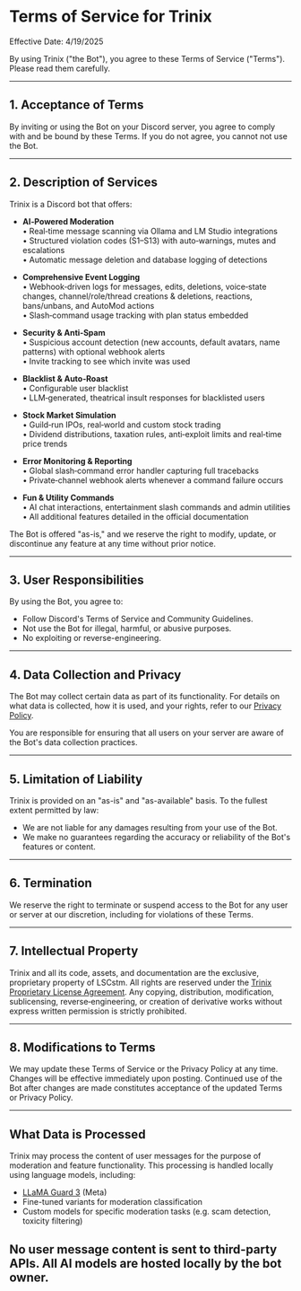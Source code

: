 # Terms of Service for Trinix

Effective Date: 4/19/2025

By using Trinix ("the Bot"), you agree to these Terms of Service ("Terms"). Please read them carefully.

---

## 1. Acceptance of Terms
By inviting or using the Bot on your Discord server, you agree to comply with and be bound by these Terms. If you do not agree, you cannot not use the Bot.

---

## 2. Description of Services

Trinix is a Discord bot that offers:

- **AI‑Powered Moderation**  
  • Real‑time message scanning via Ollama and LM Studio integrations  
  • Structured violation codes (S1–S13) with auto‑warnings, mutes and escalations  
  • Automatic message deletion and database logging of detections  

- **Comprehensive Event Logging**  
  • Webhook‑driven logs for messages, edits, deletions, voice‑state changes, channel/role/thread creations & deletions, reactions, bans/unbans, and AutoMod actions  
  • Slash‑command usage tracking with plan status embedded  

- **Security & Anti‑Spam**  
  • Suspicious account detection (new accounts, default avatars, name patterns) with optional webhook alerts  
  • Invite tracking to see which invite was used  

- **Blacklist & Auto‑Roast**  
  • Configurable user blacklist  
  • LLM‑generated, theatrical insult responses for blacklisted users  

- **Stock Market Simulation**  
  • Guild‑run IPOs, real‑world and custom stock trading  
  • Dividend distributions, taxation rules, anti‑exploit limits and real‑time price trends  

- **Error Monitoring & Reporting**  
  • Global slash‑command error handler capturing full tracebacks  
  • Private‑channel webhook alerts whenever a command failure occurs  

- **Fun & Utility Commands**  
  • AI chat interactions, entertainment slash commands and admin utilities  
  • All additional features detailed in the official documentation  

The Bot is offered "as-is," and we reserve the right to modify, update, or discontinue any feature at any time without prior notice.

---

## 3. User Responsibilities
By using the Bot, you agree to:
- Follow Discord's Terms of Service and Community Guidelines.
- Not use the Bot for illegal, harmful, or abusive purposes.
- No exploiting or reverse-engineering.

---

## 4. Data Collection and Privacy
The Bot may collect certain data as part of its functionality. For details on what data is collected, how it is used, and your rights, refer to our [Privacy Policy](https://github.com/LSCstm/Trinix_Docs/blob/main/bot-legal-docs/privacy-policy.md).

You are responsible for ensuring that all users on your server are aware of the Bot's data collection practices.

---

## 5. Limitation of Liability
Trinix is provided on an "as-is" and "as-available" basis. To the fullest extent permitted by law:
- We are not liable for any damages resulting from your use of the Bot.
- We make no guarantees regarding the accuracy or reliability of the Bot's features or content.

---

## 6. Termination
We reserve the right to terminate or suspend access to the Bot for any user or server at our discretion, including for violations of these Terms.

---

## 7. Intellectual Property
Trinix and all its code, assets, and documentation are the exclusive, proprietary property of LSCstm. All rights are reserved under the [Trinix Proprietary License Agreement](https://github.com/LSCstm/Trinix_Docs/blob/main/bot-legal-docs/LICENSE.txt). Any copying, distribution, modification, sublicensing, reverse‑engineering, or creation of derivative works without express written permission is strictly prohibited.

---

## 8. Modifications to Terms
We may update these Terms of Service or the Privacy Policy at any time. Changes will be effective immediately upon posting. Continued use of the Bot after changes are made constitutes acceptance of the updated Terms or Privacy Policy.

---

## What Data is Processed

Trinix may process the content of user messages for the purpose of moderation and feature functionality. This processing is handled locally using language models, including:

- [LLaMA Guard 3](https://ollama.com/library/llama-guard3) (Meta)
- Fine-tuned variants for moderation classification
- Custom models for specific moderation tasks (e.g. scam detection, toxicity filtering)

No user message content is sent to third-party APIs. All AI models are hosted locally by the bot owner.
---
